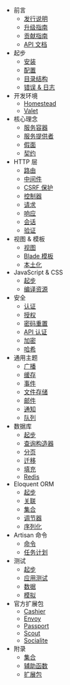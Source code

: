 - 前言
    - [发行说明](/{{language}}/{{version}}/releases)
    - [升级指南](/{{language}}/{{version}}/upgrade)
    - [贡献指南](/{{language}}/{{version}}/contributions)
    - [API 文档](/api/{{version}})
- 起步
    - [安装](/{{language}}/{{version}}/installation)
    - [配置](/{{language}}/{{version}}/configuration)
    - [目录结构](/{{language}}/{{version}}/structure)
    - [错误 & 日志](/{{language}}/{{version}}/errors)
- 开发环境
    - [Homestead](/{{language}}/{{version}}/homestead)
    - [Valet](/{{language}}/{{version}}/valet)
- 核心理念
    - [服务容器](/{{language}}/{{version}}/container)
    - [服务提供者](/{{language}}/{{version}}/providers)
    - [假面](/{{language}}/{{version}}/facades)
    - [契约](/{{language}}/{{version}}/contracts)
- HTTP 层
    - [路由](/{{language}}/{{version}}/routing)
    - [中间件](/{{language}}/{{version}}/middleware)
    - [CSRF 保护](/{{language}}/{{version}}/csrf)
    - [控制器](/{{language}}/{{version}}/controllers)
    - [请求](/{{language}}/{{version}}/requests)
    - [响应](/{{language}}/{{version}}/responses)
    - [会话](/{{language}}/{{version}}/session)
    - [验证](/{{language}}/{{version}}/validation)
- 视图 & 模板
    - [视图](/{{language}}/{{version}}/views)
    - [Blade 模板](/{{language}}/{{version}}/blade)
    - [本土化](/{{language}}/{{version}}/localization)
- JavaScript & CSS
    - [起步](/{{language}}/{{version}}/frontend)
    - [编译资源](/{{language}}/{{version}}/elixir)
- 安全
    - [认证](/{{language}}/{{version}}/authentication)
    - [授权](/{{language}}/{{version}}/authorization)
    - [密码重置](/{{language}}/{{version}}/passwords)
    - [API 认证](/{{language}}/{{version}}/passport)
    - [加密](/{{language}}/{{version}}/encryption)
    - [哈希](/{{language}}/{{version}}/hashing)
- 通用主题
    - [广播](/{{language}}/{{version}}/broadcasting)
    - [缓存](/{{language}}/{{version}}/cache)
    - [事件](/{{language}}/{{version}}/events)
    - [文件存储](/{{language}}/{{version}}/filesystem)
    - [邮件](/{{language}}/{{version}}/mail)
    - [通知](/{{language}}/{{version}}/notifications)
    - [队列](/{{language}}/{{version}}/queues)
- 数据库
    - [起步](/{{language}}/{{version}}/database)
    - [查询构造器](/{{language}}/{{version}}/queries)
    - [分页](/{{language}}/{{version}}/pagination)
    - [迁移](/{{language}}/{{version}}/migrations)
    - [填充](/{{language}}/{{version}}/seeding)
    - [Redis](/{{language}}/{{version}}/redis)
- Eloquent ORM
    - [起步](/{{language}}/{{version}}/eloquent)
    - [关联](/{{language}}/{{version}}/eloquent-relationships)
    - [集合](/{{language}}/{{version}}/eloquent-collections)
    - [调节器](/{{language}}/{{version}}/eloquent-mutators)
    - [序列化](/{{language}}/{{version}}/eloquent-serialization)
- Artisan 命令
    - [命令](/{{language}}/{{version}}/artisan)
    - [任务计划](/{{language}}/{{version}}/scheduling)
- 测试
    - [起步](/{{language}}/{{version}}/testing)
    - [应用测试](/{{language}}/{{version}}/application-testing)
    - [数据](/{{language}}/{{version}}/database-testing)
    - [模拟](/{{language}}/{{version}}/mocking)
- 官方扩展包
    - [Cashier](/{{language}}/{{version}}/billing)
    - [Envoy](/{{language}}/{{version}}/envoy)
    - [Passport](/{{language}}/{{version}}/passport)
    - [Scout](/{{language}}/{{version}}/scout)
    - [Socialite](/{{language}}/{{version}}/socialite)
- 附录
    - [集合](/{{language}}/{{version}}/collections)
    - [辅助函数](/{{language}}/{{version}}/helpers)
    - [扩展包](/{{language}}/{{version}}/packages)

